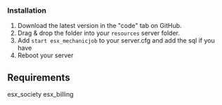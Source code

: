 
### Installation
1) Download the latest version in the "code" tab on GitHub.
2) Drag & drop the folder into your `resources` server folder.
4) Add `start esx_mechanicjob` to your server.cfg and add the sql if you have
5) Reboot your server


## Requirements

esx_society
esx_billing